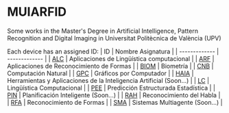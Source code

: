 # MUIARFID
Some works in the Master's Degree in Artificial Intelligence, Pattern Recognition and Digital Imaging in Universitat Politècnica de València (UPV)



Each device has an assigned ID:
| ID | Nombre Asignatura |
| ------------- | ------------- |
| [ALC](./ALC) | Aplicaciones de Lingüística computacional |
| [ARF](./ARF)  | Aplicaciones de Reconocimiento de Formas |
| [BIOM](./BIOM)  | Biometría |
| [CNB](./CNB)  | Computación Natural |
| [GPC](./GPC)  | Gráficos por Computador  |
| [HAIA](./HAIA) | Herramientas y Aplicaciones de la Inteligencia Artificial (Soon...) |
| [LC](./LC)  | Lingüística Computacional  |
| [PEE](./PEE)  | Predicción Estructurada Estadística |
| [PIN](./PIN)  | Planificación Inteligente (Soon...)  |
| [RAH](./RAH)  | Reconocimiento del Habla  |
| [RFA](./RFA)  | Reconocimiento de Formas  |
| [SMA](./SMA)  | Sistemas Multiagente (Soon...)  |
